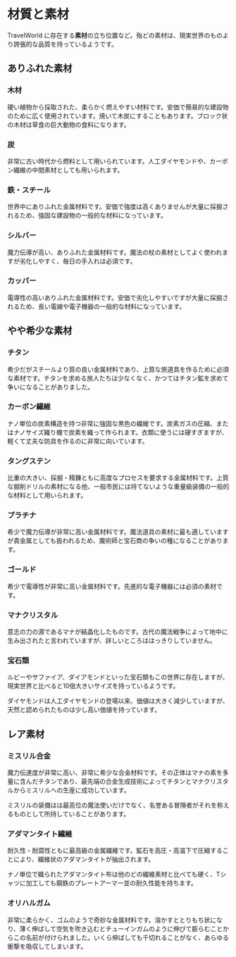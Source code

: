 # 材質と素材

TravelWorld に存在する**素材**の立ち位置など。殆どの素材は、現実世界のものより誇張的な品質を持っているようです。

## ありふれた素材

### 木材
硬い植物から採取された、柔らかく燃えやすい材料です。安価で簡易的な建設物のために広く使用されています。焼いて木炭にすることもあります。ブロック状の木材は草食の巨大動物の食料になります。

### 炭
非常に古い時代から燃料として用いられています。人工ダイヤモンドや、カーボン繊維の中間素材としても用いられます。

### 鉄・スチール
世界中にありふれた金属材料です。安価で強度は高くありませんが大量に採掘されるため、強固な建設物の一般的な材料になっています。

### シルバー
魔力伝導が高い、ありふれた金属材料です。魔法の杖の素材としてよく使われますが劣化しやすく、毎日の手入れは必須です。

### カッパー
電導性の高いありふれた金属材料です。安価で劣化しやすいですが大量に採掘されるため、長い電線や電子機器の一般的な材料になっています。

## やや希少な素材

### チタン
希少だがスチールより質の良い金属材料であり、上質な旅道具を作るために必須な素材です。チタンを求める旅人たちは少なくなく、かつてはチタン鉱を求めて争いになることがありました。

### カーボン繊維
ナノ単位の炭素構造を持つ非常に強固な黒色の繊維です。炭素ガスの圧縮、またはナノサイズ織り機で炭素を織って作られます。衣類に使うには硬すぎますが、軽くて丈夫な防具を作るのに非常に向いています。

### タングステン
比重の大きい、採掘・精錬ともに高度なプロセスを要求する金属材料です。上質な掘削ドリルの素材になる他、一般市民には持てないような重量級装備の一般的な材料として用いられます。

### プラチナ
希少で魔力伝導が非常に高い金属材料です。魔法道具の素材に最も適していますが貴金属としても扱われるため、魔術師と宝石商の争いの種になることがあります。

### ゴールド
希少で電導性が非常に高い金属材料です。先進的な電子機器には必須の素材です。

### マナクリスタル
意志の力の源であるマナが結晶化したものです。古代の魔法戦争によって地中に生み出されたと言われていますが、詳しいところははっきりしていません。

### 宝石類
ルビーやサファイア、ダイアモンドといった宝石類もこの世界に存在しますが、現実世界と比べると10倍大きいサイズを持っているようです。

ダイヤモンドは人工ダイヤモンドの登場以来、価値は大きく減少していますが、天然と認められたものは少し高い価値を持っています。

## レア素材

### ミスリル合金
魔力伝達度が非常に高い、非常に希少な合金材料です。その正体はマナの素を多量に含んだチタンであり、最先端の合金生成技術によってチタンとマナクリスタルからミスリルへの生産に成功しています。

ミスリルの装備はは最高位の魔法使いだけでなく、名誉ある冒険者がそれを称えるものとして所持していることがあります。

### アダマンタイト繊維
耐久性・耐腐性ともに最高級の金属繊維です。鉱石を高圧・高温下で圧縮することにより、繊維状のアダマンタイトが抽出されます。

ナノ単位で織られたアダマンタイト布は他のどの繊維素材と比べても硬く、Tシャツに加工しても鋼鉄のプレートアーマー並の耐久性能を持ちます。

### オリハルガム
非常に柔らかく、ゴムのようで奇妙な金属材料です。溶かすととりもち状になり、薄く伸ばして空気を吹き込むとチューインガムのように伸びて膨らむことからこの名前が付けられました。いくら伸ばしても千切れることがなく、あらゆる衝撃を吸収してしまいます。
